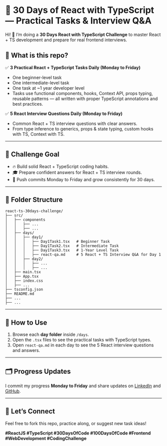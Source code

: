 # 🚀 30 Days of React with TypeScript — Practical Tasks & Interview Q&A

Hi! 👋 I’m doing a **30 Days React with TypeScript Challenge** to master React + TS development and prepare for real frontend interviews.

## 📌 What is this repo?

✅ **3 Practical React + TypeScript Tasks Daily (Monday to Friday)**

- One beginner-level task
- One intermediate-level task
- One task at ~1 year developer level
- Tasks use functional components, hooks, Context API, props typing, reusable patterns — all written with proper TypeScript annotations and best practices.

✅ **5 React Interview Questions Daily (Monday to Friday)**

- Common React + TS interview questions with clear answers.
- From type inference to generics, props & state typing, custom hooks with TS, Context with TS.

---

## 📅 **Challenge Goal**

- 🔥 Build solid React + TypeScript coding habits.
- 🎓 Prepare confident answers for React + TS interview rounds.
- 🚀 Push commits Monday to Friday and grow consistently for 30 days.

---

## 📂 **Folder Structure**

```
react-ts-30days-challenge/
├── src/
│   ├── components
│   │   ├── ...
│   │   ├── ...
│   ├── days/
│   │   ├── day1/
│   │   │   ├── Day1Task1.tsx   # Beginner Task
│   │   │   ├── Day1Task2.tsx   # Intermediate Task
│   │   │   ├── Day1Task3.tsx   # 1-Year Level Task
│   │   │   ├── react-qa.md     # 5 React + TS Interview Q&A for Day 1
│   │   ├── day2/
│   │   │   ├── ...
│   │   │   ├── ...
│   ├── main.tsx
│   ├── App.tsx
│   ├── index.css
│   ├── ...
├── tsconfig.json
├── README.md
├── ...
├── ...
```

---

## 🚀 **How to Use**

1. Browse each **day folder** inside `/days`.
2. Open the `.tsx` files to see the practical tasks with TypeScript types.
3. Open `react-qa.md` in each day to see the 5 React interview questions and answers.

---

## 🗂️ **Progress Updates**

I commit my progress **Monday to Friday** and share updates on [LinkedIn](https://www.linkedin.com/in/sandeep-rajputt/) and [GitHub](https://github.com/sandeep-rajputt).

---

## 🔗 **Let’s Connect**

Feel free to fork this repo, practice along, or suggest new task ideas!

**#ReactJS #TypeScript #30DaysOfCode #100DaysOfCode #Frontend #WebDevelopment #CodingChallenge**
